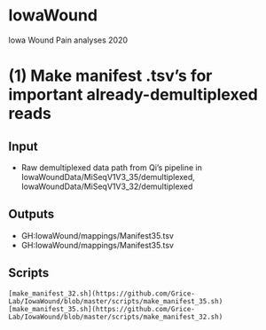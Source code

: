 # IowaWound
Iowa Wound Pain analyses 2020

# (1) Make manifest .tsv’s for important already-demultiplexed reads

## Input
- Raw demultiplexed data path from Qi’s pipeline in IowaWoundData/MiSeqV1V3_35/demultiplexed, IowaWoundData/MiSeqV1V3_32/demultiplexed
## Outputs
-  GH:IowaWound/mappings/Manifest35.tsv
-  GH:IowaWound/mappings/Manifest35.tsv	

## Scripts

    [make_manifest_32.sh](https://github.com/Grice-Lab/IowaWound/blob/master/scripts/make_manifest_35.sh)
    [make_manifest_35.sh](https://github.com/Grice-Lab/IowaWound/blob/master/scripts/make_manifest_32.sh)
    
